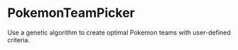 # PokemonTeamPicker
Use a genetic algorithm to create optimal Pokemon teams with user-defined criteria.

